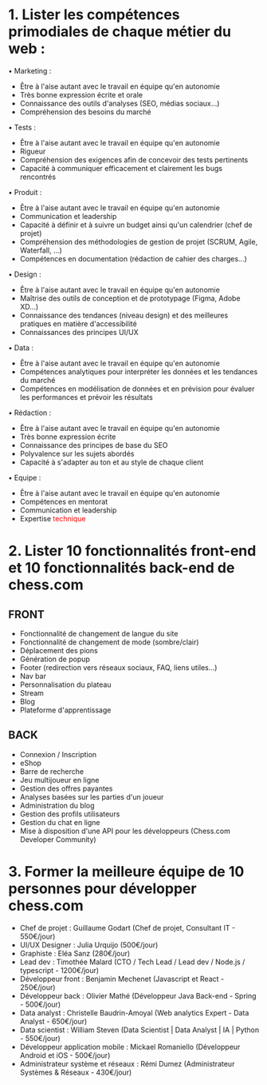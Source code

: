 # 1. Lister les compétences primodiales de chaque métier du web :
• Marketing :
* Être à l'aise autant avec le travail en équipe qu'en autonomie
* Très bonne expression écrite et orale
* Connaissance des outils d'analyses (SEO, médias sociaux...)
* Compréhension des besoins du marché

• Tests :
* Être à l'aise autant avec le travail en équipe qu'en autonomie
* Rigueur
* Compréhension des exigences afin de concevoir des tests pertinents
* Capacité à communiquer efficacement et clairement les bugs rencontrés

• Produit :
* Être à l'aise autant avec le travail en équipe qu'en autonomie
* Communication et leadership
* Capacité à définir et à suivre un budget ainsi qu'un calendrier (chef de projet)
* Compréhension des méthodologies de gestion de projet (SCRUM, Agile, Waterfall, ...)
* Compétences en documentation (rédaction de cahier des charges...)

• Design :
* Être à l'aise autant avec le travail en équipe qu'en autonomie
* Maîtrise des outils de conception et de prototypage (Figma, Adobe XD...)
* Connaissance des tendances (niveau design) et des meilleures pratiques en matière d'accessibilité
* Connaissances des principes UI/UX

• Data :
* Être à l'aise autant avec le travail en équipe qu'en autonomie
* Compétences analytiques pour interpréter les données et les tendances du marché
* Compétences en modélisation de données et en prévision pour évaluer les performances et prévoir les résultats

• Rédaction :
* Être à l'aise autant avec le travail en équipe qu'en autonomie
* Très bonne expression écrite
* Connaissance des principes de base du SEO
* Polyvalence sur les sujets abordés
* Capacité à s'adapter au ton et au style de chaque client

• Equipe :
* Être à l'aise autant avec le travail en équipe qu'en autonomie
* Compétences en mentorat
* Communication et leadership
* Expertise <span style="color: red;">technique</span>


# 2. Lister 10 fonctionnalités front-end et 10 fonctionnalités back-end de chess.com
## FRONT
* Fonctionnalité de changement de langue du site
* Fonctionnalité de changement de mode (sombre/clair)
* Déplacement des pions
* Génération de popup
* Footer (redirection vers réseaux sociaux, FAQ, liens utiles...)
* Nav bar
* Personnalisation du plateau
* Stream
* Blog
* Plateforme d'apprentissage

## BACK
* Connexion / Inscription
* eShop
* Barre de recherche
* Jeu multijoueur en ligne
* Gestion des offres payantes
* Analyses basées sur les parties d'un joueur
* Administration du blog
* Gestion des profils utilisateurs
* Gestion du chat en ligne
* Mise à disposition d'une API pour les développeurs (Chess.com Developer Community)


# 3. Former la meilleure équipe de 10 personnes pour développer chess.com
* Chef de projet : Guillaume Godart (Chef de projet, Consultant IT - 550€/jour)
* UI/UX Designer : Julia Urquijo (500€/jour)
* Graphiste : Eléa Sanz (280€/jour)
* Lead dev : Timothée Malard (CTO / Tech Lead / Lead dev / Node.js / typescript - 1200€/jour)
* Développeur front : Benjamin Mechenet (Javascript et React - 250€/jour)
* Développeur back : Olivier Mathé (Développeur Java Back-end - Spring - 500€/jour)
* Data analyst : Christelle Baudrin-Amoyal (Web analytics Expert - Data Analyst - 650€/jour)
* Data scientist : William Steven (Data Scientist | Data Analyst | IA | Python - 550€/jour)
* Développeur application mobile : Mickael Romaniello (Développeur Android et iOS - 500€/jour)
* Administrateur système et réseaux : Rémi Dumez (Administrateur Systèmes & Réseaux - 430€/jour)

